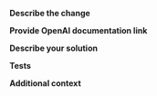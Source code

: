 **Describe the change**
<!-- Please provide a clear and concise description of the changes you're proposing. Explain what problem it solves or what feature it adds. -->

**Provide OpenAI documentation link**
<!-- Provide a relevant API doc from https://platform.openai.com/docs/api-reference -->

**Describe your solution**
<!-- Describe how your changes address the problem or how they add the feature. This should include a brief description of your approach and any new libraries or dependencies you're using. -->

**Tests**
<!-- Briefly describe how you have tested these changes. If possible — please add integration tests. -->

**Additional context**
<!-- Add any other context or screenshots or logs about your pull request here. If the pull request relates to an open issue, please link to it. -->
